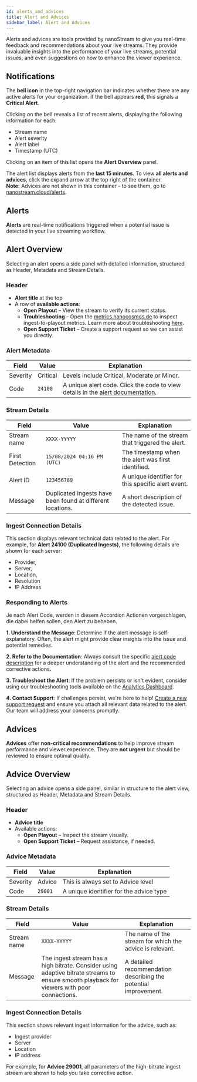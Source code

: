 ```yaml
---
id: alerts_and_advices
title: Alert and Advices
sidebar_label: Alert and Advices
---
```


Alerts and advices are tools provided by nanoStream to give you real-time feedback and recommendations about your live streams. They provide invaluable insights into the performance of your live streams, potential issues, and even suggestions on how to enhance the viewer experience.

## Notifications

The **bell icon** in the top-right navigation bar indicates whether there are any active alerts for your organization. If the bell appears **red**, this signals a **Critical Alert**.

Clicking on the bell reveals a list of recent alerts, displaying the following information for each:

- Stream name
- Alert severity
- Alert label
- Timestamp (UTC)

Clicking on an item of this list opens the **Alert Overview** panel.

The alert list displays alerts from the **last 15 minutes**. To view **all alerts and advices**, click the expand arrow at the top right of the container.  
**Note:** Advices are not shown in this container - to see them, go to [nanostream.cloud/alerts](https://nanostream.cloud/alerts).


## Alerts

**Alerts** are real-time notifications triggered when a potential issue is detected in your live streaming workflow.

## Alert Overview

Selecting an alert opens a side panel with detailed information, structured as Header, Metadata and Stream Details.

### Header
- **Alert title** at the top
- A row of **available actions**:
  - **Open Playout** – View the stream to verify its current status.
  - **Troubleshooting** – Open the [metrics.nanocosmos.de](https://metrics.nanocosmos.de/) to inspect ingest-to-playout metrics. Learn more about troubleshooting [here](../analytics/troubleshooting).
  - **Open Support Ticket** – Create a support request so we can assist you directly.

### Alert Metadata

| Field    | Value | Explanation |
|----------|-------|-------------|
| Severity | <span className="badge badge-criticalAlert">Critical</span> | Levels include <span className="badge badge-criticalAlert">Critical</span>, <span className="badge badge-moderateAlert">Moderate</span> or <span className="badge badge-minorAlert">Minor</span>. |
| Code     | `24100` | A unique alert code. Click the code to view details in the [alert documentation](../cloud/stream-alerting.md#alert-codes). |


### Stream Details

| Field           | Value                             | Explanation |
|----------------|-----------------------------------|-------------|
| Stream name     | `XXXX-YYYYY`                      | The name of the stream that triggered the alert. |
| First Detection | `15/08/2024 04:16 PM (UTC)`       | The timestamp when the alert was first identified. |
| Alert ID        | `123456789`                       | A unique identifier for this specific alert event. |
| Message         | Duplicated ingests have been found at different locations. | A short description of the detected issue. |


### Ingest Connection Details

This section displays relevant technical data related to the alert. For example, for **Alert 24100 (Duplicated Ingests)**, the following details are shown for each server:

- Provider,
- Server,
- Location,
- Resolution
- IP Address

### Responding to Alerts

Je nach Alert Code, werden in diesem Accordion Actionen vorgeschlagen, die dabei helfen sollen, den Alert zu beheben.

**1. Understand the Message**:
Determine if the alert message is self-explanatory. Often, the alert might provide clear insights into the issue and potential remedies.

**2. Refer to the Documentation**:
Always consult the specific [alert code description](../cloud/stream-alerting.md#alert-codes) for a deeper understanding of the alert and the recommended corrective actions.

**3. Troubleshoot the Alert**:
If the problem persists or isn't evident, consider using our troubleshooting tools available on the [Analytics Dashboard](https://metrics.nanocosmos.de/troubleshooting). 

**4. Contact Support**:
If challenges persist, we're here to help! [Create a new support request](https://www.nanocosmos.de/support) and ensure you attach all relevant data related to the alert. Our team will address your concerns promptly.

## Advices

**Advices** offer **non-critical recommendations** to help improve stream performance and viewer experience.   They are **not urgent** but should be reviewed to ensure optimal quality.

## Advice Overview

Selecting an advice opens a side panel, similar in structure to the alert view, structured as Header, Metadata and Stream Details.

### Header
- **Advice title**
- Available actions:
  - **Open Playout** – Inspect the stream visually.
  - **Open Support Ticket** – Request assistance, if needed.

### Advice Metadata

| Field     | Value | Explanation |
|-----------|-------|-------------|
| Severity  |  <span className="badge badge-adviceAlert">Advice</span> | This is always set to  <span className="badge badge-adviceAlert">Advice</span> level |
| Code      | `29001` | A unique identifier for the advice type |

### Stream Details

| Field       | Value                               | Explanation |
|-------------|-------------------------------------|-------------|
| Stream name | `XXXX-YYYYY`                        | The name of the stream for which the advice is relevant. |
| Message     | The ingest stream has a high bitrate. Consider using adaptive bitrate streams to ensure smooth playback for viewers with poor connections. | A detailed recommendation describing the potential improvement. |


### Ingest Connection Details

This section shows relevant ingest information for the advice, such as:

- Ingest provider
- Server
- Location
- IP address

For example, for **Advice 29001**, all parameters of the high-bitrate ingest stream are shown to help you take corrective action.
